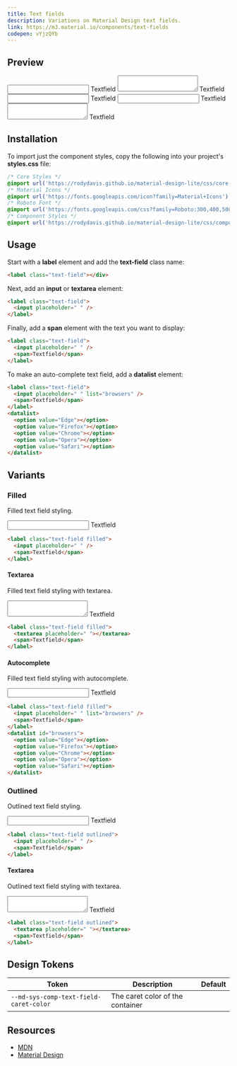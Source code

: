 ```yaml
---
title: Text fields
description: Variations on Material Design text fields.
link: https://m3.material.io/components/text-fields
codepen: vYjzQYb
---
```


## Preview

<div class="preview">
  <label class="text-field filled">
    <input placeholder=" " />
    <span>Textfield</span>
  </label>
  <label class="text-field filled">
    <textarea placeholder=" "></textarea>
    <span>Textfield</span>
  </label>
  <label class="text-field filled">
    <input placeholder=" " list="browsers" />
    <span>Textfield</span>
  </label>
  <datalist id="browsers">
    <option value="Edge"></option>
    <option value="Firefox"></option>
    <option value="Chrome"></option>
    <option value="Opera"></option>
    <option value="Safari"></option>
  </datalist>
  <label class="text-field outlined">
    <input placeholder=" " />
    <span>Textfield</span>
  </label>
  <label class="text-field outlined">
    <textarea placeholder=" "></textarea>
    <span>Textfield</span>
  </label>
</div>

## Installation

To import just the component styles, copy the following into your project's **styles.css** file:

```css
/* Core Styles */
@import url('https://rodydavis.github.io/material-design-lite/css/core.css');
/* Material Icons */
@import url('https://fonts.googleapis.com/icon?family=Material+Icons');
/* Roboto Font */
@import url('https://fonts.googleapis.com/css?family=Roboto:300,400,500,700&amp;display=swap');
/* Component Styles */
@import url('https://rodydavis.github.io/material-design-lite/css/components/text-field/style.css');
```

## Usage

Start with a **label** element and add the **text-field** class name:

```html
<label class="text-field"></div>
```

Next, add an **input** or **textarea** element:

```html
<label class="text-field">
  <input placeholder=" " />
</label>
```

Finally, add a **span** element with the text you want to display:

```html
<label class="text-field">
  <input placeholder=" " />
  <span>Textfield</span>
</label>
```

To make an auto-complete text field, add a **datalist** element:

```html
<label class="text-field">
  <input placeholder=" " list="browsers" />
  <span>Textfield</span>
</label>
<datalist>
  <option value="Edge"></option>
  <option value="Firefox"></option>
  <option value="Chrome"></option>
  <option value="Opera"></option>
  <option value="Safari"></option>
</datalist>
```

## Variants

### Filled

Filled text field styling.

<div class="preview">
  <label class="text-field filled">
    <input placeholder=" " />
    <span>Textfield</span>
  </label>
</div>

```html
<label class="text-field filled">
  <input placeholder=" " />
  <span>Textfield</span>
</label>
```

#### Textarea

Filled text field styling with textarea.

<div class="preview">
  <label class="text-field filled">
    <textarea placeholder=" "></textarea>
    <span>Textfield</span>
  </label>
</div>

```html
<label class="text-field filled">
  <textarea placeholder=" "></textarea>
  <span>Textfield</span>
</label>
```

#### Autocomplete

Filled text field styling with autocomplete.

<div class="preview">
  <label class="text-field filled">
    <input placeholder=" " list="browsers" />
    <span>Textfield</span>
  </label>
  <datalist id="browsers">
    <option value="Edge"></option>
    <option value="Firefox"></option>
    <option value="Chrome"></option>
    <option value="Opera"></option>
    <option value="Safari"></option>
  </datalist>
</div>

```html
<label class="text-field filled">
  <input placeholder=" " list="browsers" />
  <span>Textfield</span>
</label>
<datalist id="browsers">
  <option value="Edge"></option>
  <option value="Firefox"></option>
  <option value="Chrome"></option>
  <option value="Opera"></option>
  <option value="Safari"></option>
</datalist>
```

### Outlined

Outlined text field styling.

<div class="preview">
  <label class="text-field outlined">
    <input placeholder=" " />
    <span>Textfield</span>
  </label>
</div>
  
```html
<label class="text-field outlined">
  <input placeholder=" " />
  <span>Textfield</span>
</label>
```

#### Textarea

Outlined text field styling with textarea.

<div class="preview">
  <label class="text-field outlined">
    <textarea placeholder=" "></textarea>
    <span>Textfield</span>
  </label>
</div>

```html
<label class="text-field outlined">
  <textarea placeholder=" "></textarea>
  <span>Textfield</span>
</label>
```

## Design Tokens

| Token                                | Description                    | Default |
|--------------------------------------|--------------------------------|---------|
| `--md-sys-comp-text-field-caret-color` | The caret color of the container | <div class="tooltip token-box color-primary" data-tooltip="--md-sys-color-primary"></div> |

## Resources

- [MDN](https://developer.mozilla.org/en-US/docs/Web/HTML/Element/input)
- [Material Design](https://m3.material.io/components/text-fields)
